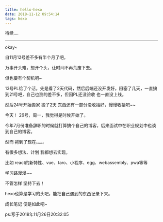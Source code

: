 ```yaml
---
title: hello-hexo
date: 2018-11-12 09:54:14
tags: hexo
---
```


待续....

------------------------------------------------------

okay~

自11月12号差不多有半个月了吧。

万事开头难，想开个头，让时间不再荒废下去。

但也要有个契机吧~

13号PL给了个活，先是看了2天代码，然后后端还没开发好，阻塞了几天，一直搞到21号吧，自己也测的差不多，但因PL还没验收 也一直没上线。

然后24号开始搬家  搬了2天 东西还有一部分没收拾好，慢慢收拾吧~~

今天！  26号，周一，我觉得是时候开始了。

今年7月份准备辞职的时候就打算搞个自己的博客，后来面试中在职业规划中也谈到自己的博客。

然而 拖到了现在。。。。

有很多想法、计划  我都想去实现。

比如  react的新特性、vue、taro、小程序、egg、webassembly、pwa等等

学习路漫漫~~

不管怎样 坚持下去！


hexo也算是学习的头吧，能把自己遇到的东西记录下来。

成长笔记 便是如此吧~



ps:写于2018年11月26日20:32:05



